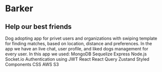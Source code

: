 # Barker
## Help our best friends

Dog adopting app for privet users and organizations with swiping template for finding matches, based on location, distance and preferences. In the app we have an live chat, user profile, and liked dogs management for every user.
In this app we used:
MongoDB
Sequelize
Express
Node.js
Socket.io
Authentication using JWT
React
React Query
Zustand
Styled Components
CSS
AWS S3
